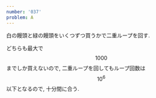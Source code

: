```yaml
---
number: '037'
problem: A
---
```

白の饅頭と緑の饅頭をいくつずつ買うかで二重ループを回す.

どちらも最大で $$ 1000 $$ までしか買えないので, 二重ループを回してもループ回数は $$ 10^6 $$ 以下となるので, 十分間に合う.
